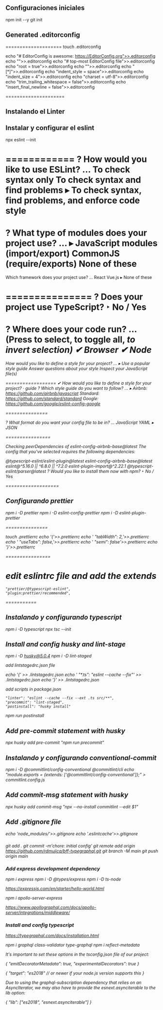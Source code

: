 ## Configuraciones iniciales

npm init --y
git init

## Generated .editorconfig

====================
touch .editorconfig

echo "# EditorConfig is awesome: https://EditorConfig.org">>.editorconfig
echo "">>.editorconfig
echo "# top-most EditorConfig file">>.editorconfig
echo "root = true">>.editorconfig
echo "">>.editorconfig
echo "[*]">>.editorconfig
echo "indent_style = space">>.editorconfig
echo "indent_size = 4">>.editorconfig
echo "charset = utf-8">>.editorconfig
echo "trim_trailing_whitespace = false">>.editorconfig
echo "insert_final_newline = false">>.editorconfig

=====================

## Instalando el Linter

## Instalar y configurar el eslint

npx eslint --init

============
? How would you like to use ESLint? …
To check syntax only
To check syntax and find problems
▸ To check syntax, find problems, and enforce code style
================

? What type of modules does your project use? …
▸ JavaScript modules (import/export)
CommonJS (require/exports)
None of these
===============

Which framework does your project use? …
React
Vue.js
▸ None of these

===============
? Does your project use TypeScript? ‣ No / Yes
===============
? Where does your code run? … (Press <space> to select, <a> to toggle all, <i> to invert selection)
✔ Browser
✔ Node
=================

How would you like to define a style for your project? …
▸ Use a popular style guide
Answer questions about your style
Inspect your JavaScript file(s)

==================
✔ How would you like to define a style for your project? · guide
? Which style guide do you want to follow? …
▸ Airbnb: https://github.com/airbnb/javascript
Standard: https://github.com/standard/standard
Google: https://github.com/google/eslint-config-google

===============

? What format do you want your config file to be in? …
JavaScript
YAML
▸ JSON

================

Checking peerDependencies of eslint-config-airbnb-base@latest
The config that you've selected requires the following dependencies:

@typescript-eslint/eslint-plugin@latest eslint-config-airbnb-base@latest eslint@^5.16.0 || ^6.8.0 || ^7.2.0 eslint-plugin-import@^2.22.1 @typescript-eslint/parser@latest
? Would you like to install them now with npm? ‣ No / Yes

===================

## Configurando prettier

npm i -D prettier
npm i -D eslint-config-prettier
npm i -D eslint-plugin-prettier

===============

touch .prettierrc
echo '{'>>.prettierrc
echo ' "tabWidth": 2,'>>.prettierrc
echo ' "useTabs": false,'>>.prettierrc
echo ' "semi": false'>>.prettierrc
echo '}'>>.prettierrc

================

# edit eslintrc file and add the extends

    "prettier/@typescript-eslint",
    "plugin:prettier/recommended",

===========

## Instalando y configurando typescript

npm i -D typescript
npx tsc --init

## Install and config husky and lint-stage

npm i -D husky@5.0.4
npm i -D lint-staged

add lintstagedrc.json file

echo '{' >> .lintstagedrc.json
echo ' "*.ts": "eslint --cache --fix"' >> .lintstagedrc.json
echo '}' >> .lintstagedrc.json

add scripts in package.json

    "linter": "eslint --cache --fix --ext .ts src/**",
    "precommit": "lint-staged",
    "postinstall": "husky install"

npm run postinstall

## Add pre-commit statement with husky

npx husky add pre-commit "npm run precommit"

## Instalando y configurando conventional-commit

npm i -D @commitlint/config-conventional @commitlint/cli
echo "module.exports = {extends: ['@commitlint/config-conventional']};" > commitlint.config.js

## Add commit-msg statement with husky

npx husky add commit-msg "npx --no-install commitlint --edit $1"

## Add .gitignore file

echo 'node_modules/'>>.gitignore
echo '.eslintcache'>>.gitignore

###

git add .
git commit -m'chore: initial config'
git remote add origin https://github.com/rdmujica/bff-typegraphql.git
git branch -M main
git push origin main

### Add express development dependency

npm i express
npm i -D @types/express
npm i -D ts-node

https://expressjs.com/en/starter/hello-world.html


npm i apollo-server-express

https://www.apollographql.com/docs/apollo-server/integrations/middleware/



### Install and config typescript 

https://typegraphql.com/docs/installation.html


npm i graphql class-validator type-graphql
npm i reflect-metadata

It's important to set these options in the tsconfig.json file of our project:

{
  "emitDecoratorMetadata": true,
  "experimentalDecorators": true
}

{
  "target": "es2018" // or newer if your node.js version supports this
}


Due to using the graphql-subscription dependency that relies on an AsyncIterator, we may also have to provide the esnext.asynciterable to the lib option:

{
  "lib": ["es2018", "esnext.asynciterable"]
}